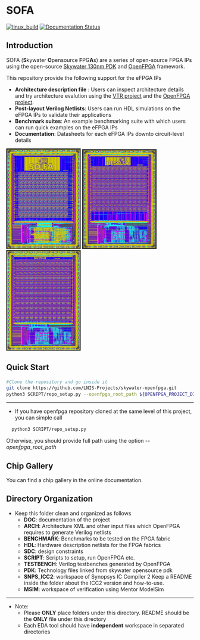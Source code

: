 # SOFA
[![linux_build](https://github.com/LNIS-Projects/skywater-openfpga/workflows/linux_build/badge.svg)](https://github.com/LNIS-Projects/skywater-openfpga/actions)
[![Documentation Status](https://readthedocs.org/projects/skywater-openfpga/badge/?version=latest)](https://skywater-openfpga.readthedocs.io/en/latest/?badge=latest)
      
## Introduction

SOFA (**S**kywater **O**pensource **F**PG**A**s) are a series of open-source FPGA IPs using the open-source [Skywater 130nm PDK](https://github.com/google/skywater-pdk) and [OpenFPGA](https://github.com/lnis-uofu/OpenFPGA) framework.

This repository provide the following support for the eFPGA IPs
- **Architecture description file** : Users can inspect architecture details and try architecture evalution using the [VTR project](https://github.com/verilog-to-routing/vtr-verilog-to-routing) and the [OpenFPGA project](https://github.com/lnis-uofu/OpenFPGA).
- **Post-layout Verilog Netlists**: Users can run HDL simulations on the eFPGA IPs to validate their applications
- **Benchmark suites**: An example benchmarking suite with which users can run quick examples on the eFPGA IPs
- **Documentation**: Datasheets for each eFPGA IPs downto circuit-level details

<p>
  <img src="./DOC/source/device/hd_fpga/figures/sofa_hd_layout.png" width="200">
  <img src="./DOC/source/device/hd_fpga/figures/qlsofa_hd_layout.png" width="200">
  <img src="./DOC/source/device/hd_fpga/figures/sofa_chd_layout.png" width="200">
</p>

## Quick Start

```bash
#Clone the repository and go inside it
git clone https://github.com/LNIS-Projects/skywater-openfpga.git
python3 SCRIPT/repo_setup.py --openfpga_root_path ${OPENFPGA_PROJECT_DIRECTORY}
```
---

* If you have openfpga repository cloned at the same level of this project, you can simple call
```bash
  python3 SCRIPT/repo_setup.py
``` 

Otherwise, you should provide full path using the option _--openfpga\_root\_path_ 


## Chip Gallery

You can find a chip gallery in the online documentation.

## Directory Organization

* Keep this folder clean and organized as follows
  - **DOC**: documentation of the project
  - **ARCH**: Architecture XML and other input files which OpenFPGA requires to generate Verilog netlists
  - **BENCHMARK**: Benchmarks to be tested on the FPGA fabric
  - **HDL**: Hardware description netlists for the FPGA fabrics
  - **SDC**: design constraints
  - **SCRIPT**: Scripts to setup, run OpenFPGA etc.
  - **TESTBENCH**: Verilog testbenches generated by OpenFPGA 
  - **PDK**: Technology files linked from skywater opensource pdk
  - **SNPS\_ICC2**: workspace of Synopsys IC Compiler 2
                    Keep a README inside the folder about the ICC2 version and how-to-use.
  - **MSIM**: workspace of verification using Mentor ModelSim

---

* Note: 
  - Please **ONLY** place folders under this directory.
    README should be the **ONLY** file under this directory
  - Each EDA tool should have **independent** workspace in separated directories
